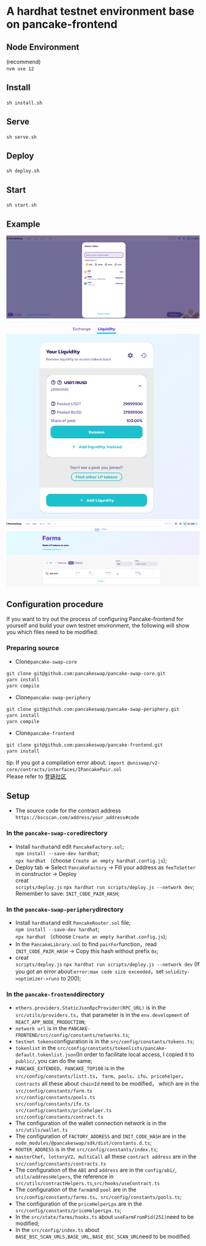 # A hardhat testnet environment base on pancake-frontend  

## Node Environment  
(recommend)    
`nvm use 12`    

## Install
`sh install.sh`  

## Serve  
`sh serve.sh` 

## Deploy 
`sh deploy.sh`  

## Start
`sh start.sh`  

## Example
![Image text](https://raw.githubusercontent.com/chobynleo/Img/main/pancake-swap-frontend-hardhat-testnet/WechatIMG30.png)
![Image text](https://raw.githubusercontent.com/chobynleo/Img/main/pancake-swap-frontend-hardhat-testnet/WechatIMG31.png)
![Image text](https://raw.githubusercontent.com/chobynleo/Img/main/pancake-swap-frontend-hardhat-testnet/WechatIMG32.png)

## Configuration procedure
If you want to try out the process of configuring Pancake-frontend for yourself and build your own testnet environment, 
the following will show you which files need to be modified:  

### Preparing source    
- Clone`pancake-swap-core`
```  
git clone git@github.com:pancakeswap/pancake-swap-core.git  
yarn install  
yarn compile  
```

- Clone`pancake-swap-periphery`  
```
git clone git@github.com:pancakeswap/pancake-swap-periphery.git  
yarn install  
yarn compile  
```

- Clone`pancake-frontend`  
```
git clone git@github.com:pancakeswap/pancake-frontend.git  
yarn install  
```

tip: If you got a compilation error about: `import @uniswap/v2-core/contracts/interfaces/IPancakePair.sol`  
Please refer to [登链社区](https://learnblockchain.cn/question/2055)  

## Setup  
- The source code for the contract address
`https://bscscan.com/address/your_address#code`  

### In the `pancake-swap-core`directory    
+ Install `hardhat`and edit `PancakeFactory.sol`;  
`npm install --save-dev hardhat`;  
`npx hardhat` （choose `Create an empty hardhat.config.js`);  
+ Deploy tab => Select `PancakeFactory` -> Fill your address as `feeToSetter` in constructor -> Deploy  
creat  
 `scripts/deploy.js` 
`npx hardhat run scripts/deploy.js --network dev`;  
Remember to save: `INIT_CODE_PAIR_HASH`;  
 
### In the `pancake-swap-periphery`directory  
+ Install `hardhat`and edit `PancakeRouter.sol` file;  
`npm install --save-dev hardhat`;  
`npx hardhat` （choose `Create an empty hardhat.config.js`);  
+ In the `PancakeLibrary.sol` to find `pairFor`function，read `INIT_CODE_PAIR_HASH` -> Copy this hash without prefix `0x`;  
+ creat  
`scripts/deploy.js`
`npx hardhat run scripts/deploy.js --network dev`
(If you got an error about:`error:max code size exceeded`，set `solidity->optimizer->runs` to 200);  

### In the `pancake-frontend`directory

+ `ethers.providers.StaticJsonRpcProvider(RPC_URL)` is in the `src/utils/providers.ts`，that parameter is in the `env.development` of `REACT_APP_NODE_PRODUCTION`;  
+ `network url` is in the `PANCAKE-FRONTEND/src/config/constants/networks.ts`;  
+ `testnet tokens`configuration is in the `src/config/constants/tokens.ts`;  
+ `tokenlist` in the `src/config/constants/tokenlists/pancake-default.tokenlist.json`(In order to facilitate local access, I copied it to `public/`, you can do the same;  
+ `PANCAKE_EXTENDED`、`PANCAKE_TOP100` is in the `src/config/constants/listt.ts`，
`farm`、`pools`、`ifo`、`pricehelper`、`contracts` all these about `chainId` need to be modified， which are in the   
`src/config/constants/farm.ts`  
`src/config/constants/pools.ts`  
`src/config/constants/ifo.ts`     
`src/config/constants/pricehelper.ts`  
`src/config/constants/contract.ts`     
+ The configuration of the wallet connection network is in the `src/utils/wallet.ts`     
+ The configuration of `FACTORY_ADDRESS` and `INIT_CODE_HASH` are in the `node_modules/@pancakeswap/sdk/dist/constants.d.ts`;  
+ `ROUTER_ADDRESS` is in the `src/config/constants/index.ts`;
+ `masterChef`、`lotteryV2`、`multiCall` all these `contract address` are in the `src/config/constants/contracts.ts`
+ The configuration of the `ABI` and `address` are in the `config/abi/`, `utils/addressHelpers`, the reference in `src/utils/contractHelpers.ts`,`src/hooks/useContract.ts`
+ The configuration of the `farm`and `pool` are in the `src/config/constants/farms.ts`、`src/config/constants/pools.ts`;  
+ The configuration of the `priceHelperLps` are in the `src/config/constants/priceHelperLps.ts`;  
+ In the `src/state/farms/hooks.ts` about `useFarmFromPid(251)`need to be modified;    
+ In the `src/config/index.ts` about `BASE_BSC_SCAN_URLS,BASE_URL,BASE_BSC_SCAN_URL`need to be modified.  
